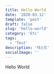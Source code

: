 ```yaml
---
title: Hello World
date: '2020-03-12'
template: 'post'
draft: false
slug: 'hello-world'
category: 'Etc'
tags:
  - 'Test'
description: '테스트'
socialImage: ''
---
```


Hello World
